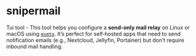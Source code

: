 # snipermail
Tui tool - This tool helps you configure a **send-only mail relay** on Linux or macOS using [`msmtp`](https://marlam.de/msmtp/). It’s perfect for self‑hosted apps that need to send notification emails (e.g., Nextcloud, Jellyfin, Portainer) but don’t require inbound mail handling.
